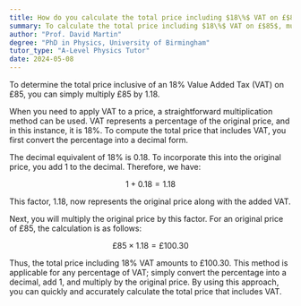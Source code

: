 ```yaml
---
title: How do you calculate the total price including $18\%$ VAT on £$85$?
summary: To calculate the total price including $18\%$ VAT on £$85$, multiply £$85$ by $1.18$.
author: "Prof. David Martin"
degree: "PhD in Physics, University of Birmingham"
tutor_type: "A-Level Physics Tutor"
date: 2024-05-08
---
```


To determine the total price inclusive of an 18% Value Added Tax (VAT) on £85, you can simply multiply £85 by $1.18$.

When you need to apply VAT to a price, a straightforward multiplication method can be used. VAT represents a percentage of the original price, and in this instance, it is $18\%$. To compute the total price that includes VAT, you first convert the percentage into a decimal form.

The decimal equivalent of $18\%$ is $0.18$. To incorporate this into the original price, you add $1$ to the decimal. Therefore, we have:

$$
1 + 0.18 = 1.18
$$

This factor, $1.18$, now represents the original price along with the added VAT.

Next, you will multiply the original price by this factor. For an original price of £85, the calculation is as follows:

$$
£85 \times 1.18 = £100.30
$$

Thus, the total price including $18\%$ VAT amounts to £100.30. This method is applicable for any percentage of VAT; simply convert the percentage into a decimal, add $1$, and multiply by the original price. By using this approach, you can quickly and accurately calculate the total price that includes VAT.
    